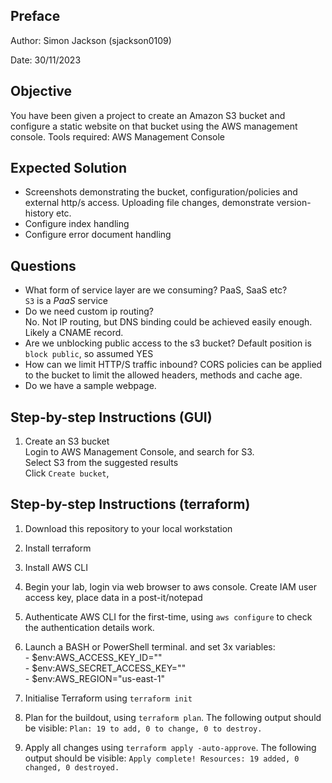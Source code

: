 ## Preface

Author: Simon Jackson (sjackson0109)

Date: 30/11/2023

## Objective
You have been given a project to create an Amazon S3 bucket and configure a static website on that bucket using the AWS management console. Tools required: AWS Management Console

## Expected Solution
- Screenshots demonstrating the bucket, configuration/policies and external http/s access. Uploading file changes, demonstrate version-history etc.
- Configure index handling
- Configure error document handling


## Questions
- What form of service layer are we consuming? PaaS, SaaS etc?
 <br> `S3` is a *PaaS* service
- Do we need custom ip routing?
 <br> No. Not IP routing, but DNS binding could be achieved easily enough. Likely a CNAME record.
- Are we unblocking public access to the s3 bucket? Default position is `block public`, so assumed YES
- How can we limit HTTP/S traffic inbound? CORS policies can be applied to the bucket to limit the allowed headers, methods and cache age.
- Do we have a sample webpage. 

## Step-by-step Instructions (GUI)
1. Create an S3 bucket
 <br> Login to AWS Management Console, and search for S3.
 <br> Select S3 from the suggested results
 <br> Click `Create bucket`, 



## Step-by-step Instructions (terraform)
1. Download this repository to your local workstation
2. Install terraform
3. Install AWS CLI
4. Begin your lab, login via web browser to aws console. Create IAM user access key, place data in a post-it/notepad
5. Authenticate AWS CLI for the first-time, using `aws configure` to check the authentication details work.
6. Launch a BASH or PowerShell terminal. and set 3x variables:
 <br> - $env:AWS_ACCESS_KEY_ID="<KEY-GOES-HERE>"
 <br> - $env:AWS_SECRET_ACCESS_KEY="<SECRET-VALUE-GOES-HERE>"
 <br> - $env:AWS_REGION="us-east-1"
 
7. Initialise Terraform using `terraform init`
8. Plan for the buildout, using `terraform plan`. The following output should be visible:
```Plan: 19 to add, 0 to change, 0 to destroy.```
9. Apply all changes using `terraform apply -auto-approve`. The following output should be visible:
```Apply complete! Resources: 19 added, 0 changed, 0 destroyed.```